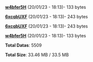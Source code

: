 [**w4bfer5H**](/data/w4bfer5H.txt) (20/01/23 - 18:13)- 133 bytes

[**6xcqbUXF**](/data/6xcqbUXF.txt) (20/01/23 - 18:13)- 243 bytes

[**6xcqbUXF**](/data/6xcqbUXF.txt) (20/01/23 - 18:13)- 243 bytes

[**w4bfer5H**](/data/w4bfer5H.txt) (20/01/23 - 18:13)- 133 bytes

**Total Datas**: 5509

**Total Size**: 33.46 MB / 33.5 MB